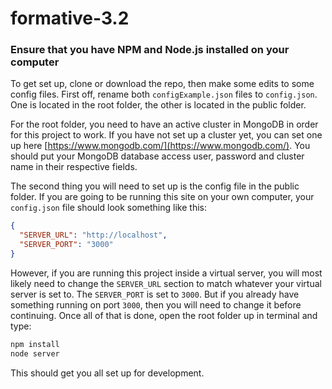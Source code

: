 # formative-3.2

### Ensure that you have NPM and Node.js installed on your computer
To get set up, clone or download the repo, then make some edits to some config files.
First off, rename both `configExample.json` files to `config.json`.
One is located in the root folder, the other is located in the public folder.

For the root folder, you need to have an active cluster in MongoDB in order for this project to work. If you have not set up a cluster yet, you can set one up here [https://www.mongodb.com/](https://www.mongodb.com/).
You should put your MongoDB database access user, password and cluster name in their respective fields.

The second thing you will need to set up is the config file in the public folder.
If you are going to be running this site on your own computer, your `config.json` file should look something like this:
```json
{
  "SERVER_URL": "http://localhost",
  "SERVER_PORT": "3000"
}
```
However, if you are running this project inside a virtual server, you will most likely need to change the `SERVER_URL` section to match whatever your virtual server is set to. The `SERVER_PORT` is set to `3000`. But if you already have something running on port `3000`, then you will need to change it before continuing.
Once all of that is done, open the root folder up in terminal and type:

```sh
npm install
node server
```

This should get you all set up for development.
